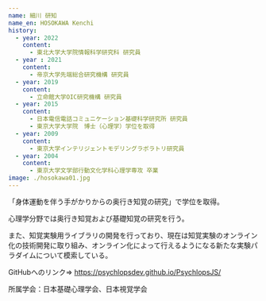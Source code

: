 ```yaml
---
name: 細川 研知
name_en: HOSOKAWA Kenchi
history:
  - year: 2022
    content:
      - 東北大学大学院情報科学研究科 研究員
  - year : 2021
    content:
      - 帝京大学先端総合研究機構 研究員
  - year: 2019
    content:
      - 立命館大学OIC研究機構 研究員
  - year: 2015
    content:
      - 日本電信電話コミュニケーション基礎科学研究所 研究員
      - 東京大学大学院　博士（心理学）学位を取得
  - year: 2009
    content:
      - 東京大学インテリジェントモデリングラボラトリ研究員
  - year: 2004
    content:
      - 東京大学文学部行動文化学科心理学専攻 卒業
image: ./hosokawa01.jpg
---
```


「身体運動を伴う手がかりからの奥行き知覚の研究」で学位を取得。


心理学分野では奥行き知覚および基礎知覚の研究を行う。


また、知覚実験用ライブラリの開発を行っており、現在は知覚実験のオンライン化の技術開発に取り組み、オンライン化によって行えるようになる新たな実験パラダイムについて模索している。


GitHubへのリンク⇒ https://psychlopsdev.github.io/PsychlopsJS/



所属学会：日本基礎心理学会、日本視覚学会